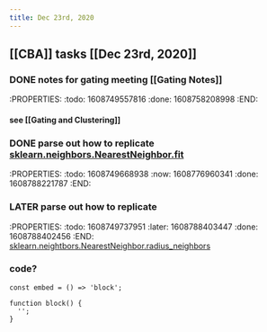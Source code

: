 ```yaml
---
title: Dec 23rd, 2020
---
```


## [[CBA]] tasks  [[Dec 23rd, 2020]]
### DONE notes for gating meeting [[Gating Notes]]
:PROPERTIES:
:todo: 1608749557816
:done: 1608758208998
:END:
#### see [[Gating and Clustering]]
### DONE parse out how to replicate [sklearn.neighbors.NearestNeighbor.fit](https://github.com/scikit-learn/scikit-learn/blob/f0ab589f/sklearn/neighbors/base.py#L794)
:PROPERTIES:
:todo: 1608749668938
:now: 1608776960341
:done: 1608788221787
:END:
### LATER parse out how to replicate
:PROPERTIES:
:todo: 1608749737951
:later: 1608788403447
:done: 1608788402456
:END:
[sklearn.neightbors.NearestNeighbor.radius_neighbors](https://github.com/scikit-learn/scikit-learn/blob/f0ab589f/sklearn/neighbors/base.py#L506)
### code?
```
const embed = () => 'block';

function block() {
  '';
}
```
###
